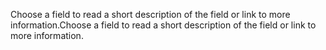 <span data-ttu-id="271b8-101">Choose a field to read a short description of the field or link to more information.</span><span class="sxs-lookup"><span data-stu-id="271b8-101">Choose a field to read a short description of the field or link to more information.</span></span>
